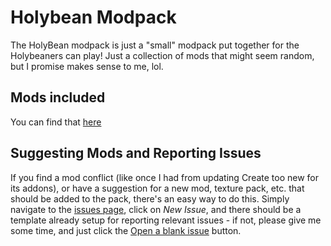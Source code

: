# Holybean Modpack
The HolyBean modpack is just a "small" modpack put together for the Holybeaners can play!
Just a collection of mods that might seem random, but I promise makes sense to me, lol.

## Mods included
You can find that [here](https://github.com/alexwolfe19/Holybeans-mcmodpack/wiki/Modlist)

## Suggesting Mods and Reporting Issues
If you find a mod conflict (like once I had from updating Create too new for its addons), or have a suggestion for a new mod, texture pack, etc. that should be added to the pack, there's an easy way to do this.
Simply navigate to the [issues page](https://github.com/alexwolfe19/Holybeans-mcmodpack/issues), click on *New Issue*, and there should be a template already setup for reporting relevant issues - if not, please give me some time, and just click the [Open a blank issue](https://github.com/alexwolfe19/Holybeans-mcmodpack/issues/new) button.


